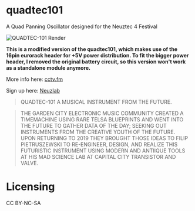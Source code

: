 # quadtec101
A Quad Panning Oscillator designed for the Neuztec 4 Festival

![QUADTEC-101 Render](https://github.com/cctvfm/quadtec101/blob/master/layout2-03-03-01.png)

**This is a modified version of the quadtec101, which makes use of the 16pin eurorack header for +5V power distribution.
To fit the bigger power header, I removed the original battery circuit, so this version won't work as a standalone module anymore.**

More info here: [cctv.fm](https://www.cctv.fm/product-page/quadtec-101)

Sign up here: [Neuzlab](http://www.neuztec.ca/neuzlab/)

>QUADTEC-101 A MUSICAL INSTRUMENT FROM THE FUTURE.

 

>THE GARDEN CITY ELECTRONIC MUSIC COMMUNITY CREATED A TIMEMACHINE USING RARE TELSA BLUEPRINTS AND WENT INTO THE FUTURE TO GATHER DATA OF THE DAY; SEEKING OUT INSTRUMENTS FROM THE CREATIVE YOUTH OF THE FUTURE. UPON RETURNING TO 2019 THEY BROUGHT THOSE IDEAS TO FILIP PIETRUSZEWSKI TO RE-ENGINEER, DESIGN, AND REALIZE THIS FUTURISTIC INSTRUMENT USING MODERN AND ANTIIQUE TOOLS AT HIS MAD SCIENCE LAB AT CAPITAL CITY TRANSISTOR AND VALVE.

# Licensing

CC BY-NC-SA

